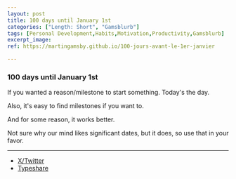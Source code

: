```yaml
---
layout: post
title: 100 days until January 1st
categories: ["Length: Short", "Gamsblurb"]
tags: [Personal Development,Habits,Motivation,Productivity,Gamsblurb]
excerpt_image: 
ref: https://martingamsby.github.io/100-jours-avant-le-1er-janvier

---
```


### **100 days until January 1st**

If you wanted a reason/milestone to start something. Today's the day.

Also, it's easy to find milestones if you want to.

And for some reason, it works better.

Not sure why our mind likes significant dates, but it does, so use that in your favor.

---

- [X/Twitter](https://x.com/MartinGamsby_EN/status/1838180383071830047)
- [Typeshare](https://typeshare.co/martingamsby/posts/100-days-until-january-1st)

